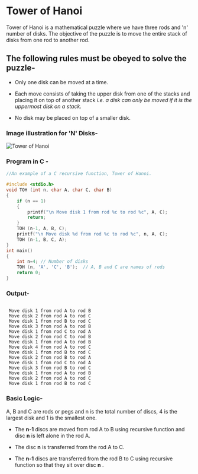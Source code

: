 # Tower of Hanoi

Tower of Hanoi is a mathematical puzzle where we have three rods and 'n' number of disks. The objective of the puzzle is to move the entire stack of disks from one rod to another rod.

## The following rules must be obeyed to solve the puzzle-

* Only one disk can be moved at a time.

* Each move consists of taking the upper disk from one of the stacks and placing it on top of another stack _i.e. a disk can only be moved if it is the uppermost disk on a stack._

* No disk may be placed on top of a smaller disk.

### Image illustration for 'N' Disks-

![Tower of Hanoi](./tower-of-hanoi-1.png)

### Program in C -

```C
//An example of a C recursive function, Tower of Hanoi.

#include <stdio.h> 
void TOH (int n, char A, char C, char B) 
{ 
    if (n == 1) 
    { 
        printf("\n Move disk 1 from rod %c to rod %c", A, C); 
        return; 
    } 
    TOH (n-1, A, B, C); 
    printf("\n Move disk %d from rod %c to rod %c", n, A, C); 
    TOH (n-1, B, C, A); 
} 
int main() 
{ 
    int n=4; // Number of disks  
    TOH (n, 'A', 'C', 'B');  // A, B and C are names of rods 
    return 0; 
} 
```

### Output-

```.

 Move disk 1 from rod A to rod B
 Move disk 2 from rod A to rod C
 Move disk 1 from rod B to rod C
 Move disk 3 from rod A to rod B
 Move disk 1 from rod C to rod A
 Move disk 2 from rod C to rod B
 Move disk 1 from rod A to rod B
 Move disk 4 from rod A to rod C
 Move disk 1 from rod B to rod C
 Move disk 2 from rod B to rod A
 Move disk 1 from rod C to rod A
 Move disk 3 from rod B to rod C
 Move disk 1 from rod A to rod B
 Move disk 2 from rod A to rod C
 Move disk 1 from rod B to rod C
```

### Basic Logic-

A, B and C are rods or pegs and n is the total number of discs, 4 is the largest disk and 1 is the smallest one.

* The **n-1** discs are moved from rod A to B using recursive function and disc **n** is left alone in the rod A.

* The disc **n** is transferred from the rod A to C.

* The **n-1** discs are transferred from the rod B to C using recursive function so that they sit over disc **n** .
  